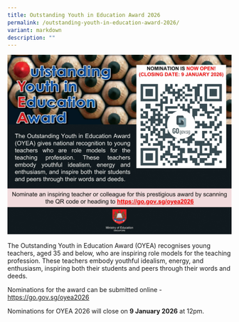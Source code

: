 ```yaml
---
title: Outstanding Youth in Education Award 2026
permalink: /outstanding-youth-in-education-award-2026/
variant: markdown
description: ""
---
```

![](/images/Announcement/OYEA_2026.jpg)

The Outstanding Youth in Education Award (OYEA) recognises young teachers, aged 35 and below, who are inspiring role models for the teaching profession. These teachers embody youthful idealism, energy, and enthusiasm, inspiring both their students and peers through their words and deeds.

Nominations for the award can be submitted online - https://go.gov.sg/oyea2026

Nominations for OYEA 2026 will close on **9 January 2026** at 12pm.